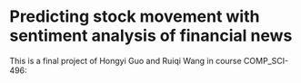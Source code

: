 # Predicting stock movement with sentiment analysis of financial news

This is a final project of Hongyi Guo and Ruiqi Wang in course COMP_SCI-496:   
